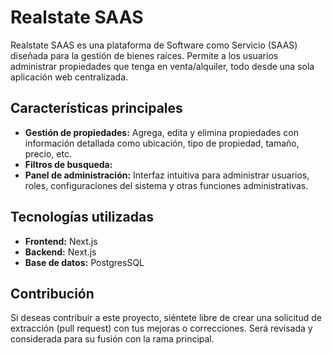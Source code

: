 # Realstate SAAS

Realstate SAAS es una plataforma de Software como Servicio (SAAS) diseñada para la gestión de bienes raíces. Permite a los usuarios administrar propiedades que tenga en venta/alquiler, todo desde una sola aplicación web centralizada.

## Características principales

- **Gestión de propiedades:** Agrega, edita y elimina propiedades con información detallada como ubicación, tipo de propiedad, tamaño, precio, etc.
- **Filtros de busqueda:**
- **Panel de administración:** Interfaz intuitiva para administrar usuarios, roles, configuraciones del sistema y otras funciones administrativas.

## Tecnologías utilizadas

- **Frontend:** Next.js
- **Backend:** Next.js
- **Base de datos:** PostgresSQL

## Contribución

Si deseas contribuir a este proyecto, siéntete libre de crear una solicitud de extracción (pull request) con tus mejoras o correcciones. Será revisada y considerada para su fusión con la rama principal.
